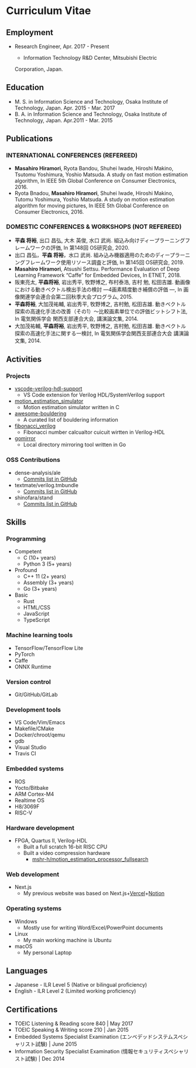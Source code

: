 # Curriculum Vitae

## Employment

* Research Engineer, Apr. 2017 - Present
  + Information Technology R&#38;D Center, Mitsubishi Electric

  Corporation, Japan.

## Education

* M. S. in Information Science and Technology, Osaka Institute of Technology, Japan. Apr. 2015 - Mar. 2017
* B. A. in Information Science and Technology, Osaka Institute of Technology, Japan. Apr.2011 - Mar. 2015

## Publications

### INTERNATIONAL CONFERENCES (REFEREED)

* **Masahiro Hiramori**, Ryota Bandou, Shuhei Iwade, Hiroshi Makino, Tsutomu Yoshimura, Yoshio Matsuda. A study on fast motion estimation algorithm, In IEEE 5th Global Conference on Consumer Electronics, 2016.
* Ryota Bnadou, **Masahiro Hiramori**, Shuhei Iwade, Hiroshi Makino, Tutomu Yoshimura, Yoshio Matsuda. A study on motion estimation algorithm for moving pictures, In IEEE 5th Global Conference on Consumer Electronics, 2016.

### DOMESTIC CONFERENCES &#38; WORKSHOPS (NOT REFEREED)

* **平森 将裕**, 出口 昌弘, 大木 英俊, 水口 武尚. 組込み向けディープラーニングフレームワークの評価, In 第148回 OS研究会, 2020.
* 出口 昌弘，**平森 将裕**，水口 武尚. 組み込み機器適用のためのディープラーニングフレームワーク使用リソース調査と評価, In 第145回 OS研究会, 2019.
* **Masahiro Hiramori**, Atsushi Settsu. Performance Evaluation of Deep Learning Framework “Caffe” for Embedded Devices, In ETNET, 2018.
* 阪東亮太, **平森将裕**, 岩出秀平, 牧野博之, 布村泰浩, 吉村 勉, 松田吉雄. 動画像における動きベクトル検出手法の検討 ―4画素精度動き補償の評価 ―, In 画像関連学会連合会第二回秋季大会プログラム, 2015.
* **平森将裕**, 大加茂祐輔, 岩出秀平, 牧野博之, 吉村勉, 松田吉雄. 動きベクトル探索の高速化手法の改善（その1）～比較画素単位での評価ビットシフト法, In 電気関係学会 関西支部連合大会, 講演論文集, 2014.
* 大加茂祐輔, **平森将裕**, 岩出秀平, 牧野博之, 吉村勉, 松田吉雄. 動きベクトル探索の高速化手法に関する一検討, In 電気関係学会関西支部連合大会 講演論文集, 2014.

## Activities

### Projects

* [vscode-verilog-hdl-support](https://github.com/mshr-h/vscode-verilog-hdl-support)
  + VS Code extension for Verilog HDL/SystemVerilog support
* [motion_estimation_simulator](https://github.com/mshr-h/motion_estimation_simulator)
  + Motion estimation simulator written in C
* [awesome-bouldering](https://github.com/mshr-h/awesome-bouldering)
  + A curated list of bouldering information
* [fibonacci_verilog](https://github.com/mshr-h/fibonacci_verilog)
  + Fibonacci number calcualtor cuicuit wirtten in Verilog-HDL
* [gomirror](https://github.com/mshr-h/gomirror)
  + Local directory mirroring tool written in Go

### OSS Contributions

* dense-analysis/ale
  + [Commits list in GitHub](https://github.com/dense-analysis/ale/commits?author=mshr-h)
* textmate/verilog.tmbundle
  + [Commits list in GitHub](https://github.com/textmate/verilog.tmbundle/commits?author=mshr-h)
* shinofara/stand
  + [Commits list in GitHub](https://github.com/shinofara/stand/commits?author=mshr-h)

## Skills

### Programming

* Competent
  + C (10+ years)
  + Python 3 (5+ years)
* Profound
  + C++ 11 (2+ years)
  + Assembly (3+ years)
  + Go (3+ years)
* Basic
  + Rust
  + HTML/CSS
  + JavaScript
  + TypeScript

### Machine learning tools

* TensorFlow/TensorFlow Lite
* PyTorch
* Caffe
* ONNX Runtime

### Version control

* Git/GitHub/GitLab

### Development tools

* VS Code/Vim/Emacs
* Makefile/CMake
* Docker/chroot/qemu
* gdb
* Visual Studio
* Travis CI

### Embedded systems

* ROS
* Yocto/Bitbake
* ARM Cortex-M4
* Realtime OS
* H8/3069F
* RISC-V

### Hardware development

* FPGA, Quartus II, Verilog-HDL
  + Built a full scratch 16-bit RISC CPU
  + Built a video compression hardware
    - [mshr-h/motion_estimation_processor_fullsearch](https://github.com/mshr-h/motion_estimation_processor_fullsearch)

### Web development

* Next.js
  + My previous website was based on Next.js+[Vercel](https://vercel.com/)+[Notion](https://www.notion.so/)

### Operating systems

* Windows
  + Mostly use for writing Word/Excel/PowerPoint documents
* Linux
  + My main working machine is Ubuntu
* macOS
  + My personal Laptop

## Languages

* Japanese - ILR Level 5 (Native or bilingual proficiency)
* English - ILR Level 2 (Limited working proficiency)

## Certifications

* TOEIC Listening &#38; Reading score 840 | May 2017
* TOEIC Speaking &#38; Writing score 210 | Jan 2015
* Embedded Systems Specialist Examination (エンベデッドシステムスペシャリスト試験) | June 2015
* Information Security Specialist Examination (情報セキュリティスペシャリスト試験) | Dec 2014
